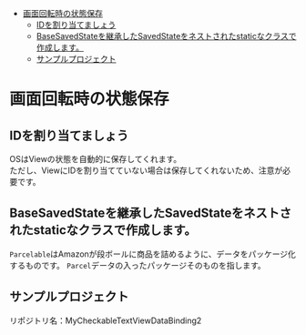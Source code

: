 <!-- TOC depthFrom:1 depthTo:6 withLinks:1 updateOnSave:1 orderedList:0 -->

- [画面回転時の状態保存](#画面回転時状態保存)
	- [IDを割り当てましょう](#id割当)
	- [BaseSavedStateを継承したSavedStateをネストされたstaticなクラスで作成します。](#basesavedstate継承savedstatestatic作成)
	- [サンプルプロジェクト](#)

<!-- /TOC -->


# 画面回転時の状態保存

## IDを割り当てましょう

OSはViewの状態を自動的に保存してくれます。  
ただし、ViewにIDを割り当てていない場合は保存してくれないため、注意が必要です。


## BaseSavedStateを継承したSavedStateをネストされたstaticなクラスで作成します。

`Parcelable`はAmazonが段ボールに商品を詰めるように、データをパッケージ化するものです。
`Parcel`データの入ったパッケージそのものを指します。


## サンプルプロジェクト

リポジトリ名：MyCheckableTextViewDataBinding2
